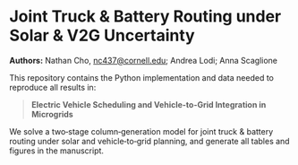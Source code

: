 # Joint Truck & Battery Routing under Solar & V2G Uncertainty

**Authors:** Nathan Cho, nc437@cornell.edu; Andrea Lodi; Anna Scaglione


This repository contains the Python implementation and data needed to reproduce all results in:
> **Electric Vehicle Scheduling and Vehicle-to-Grid Integration in Microgrids**



We solve a two‐stage column‐generation model for joint truck & battery routing under solar and vehicle‐to‐grid planning, and generate all tables and figures in the manuscript.

